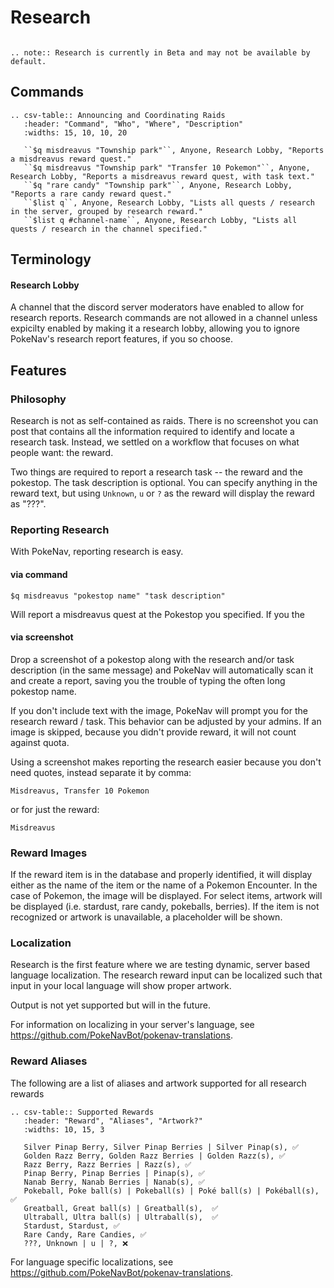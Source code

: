 # Research

```eval_rst

.. note:: Research is currently in Beta and may not be available by default.
```

## Commands

```eval_rst
.. csv-table:: Announcing and Coordinating Raids
   :header: "Command", "Who", "Where", "Description"
   :widths: 15, 10, 10, 20

   ``$q misdreavus "Township park"``, Anyone, Research Lobby, "Reports a misdreavus reward quest."
   ``$q misdreavus "Township park" "Transfer 10 Pokemon"``, Anyone, Research Lobby, "Reports a misdreavus reward quest, with task text."
   ``$q "rare candy" "Township park"``, Anyone, Research Lobby, "Reports a rare candy reward quest."
   ``$list q``, Anyone, Research Lobby, "Lists all quests / research in the server, grouped by research reward."
   ``$list q #channel-name``, Anyone, Research Lobby, "Lists all quests / research in the channel specified."

```

## Terminology

#### Research Lobby

A channel that the discord server moderators have enabled to allow for research reports. Research commands are not allowed in a channel unless expicilty enabled by making it a research lobby, allowing you to ignore PokeNav's research report features, if you so choose.


## Features

### Philosophy

Research is not as self-contained as raids. There is no screenshot you can post that contains all the information required to identify and locate a research task. Instead, we settled on a workflow that focuses on what people want: the reward.

Two things are required to report a research task -- the reward and the pokestop. The task description is optional. You can specify anything in the reward text, but using  `Unknown`, `u` or `?` as the reward will display the reward as "???".

### Reporting Research

With PokeNav, reporting research is easy.

#### via command

`$q misdreavus "pokestop name" "task description"`

Will report a misdreavus quest at the Pokestop you specified. If you the

#### via screenshot

Drop a screenshot of a pokestop along with the research and/or task description (in the same message) and PokeNav will automatically scan it and create a report, saving you the trouble of typing the often long pokestop name.

If you don't include text with the image, PokeNav will prompt you for the research reward / task. This behavior can be adjusted by your admins. If an image is skipped, because you didn't provide reward, it will not count against quota.

Using a screenshot makes reporting the research easier because you don't need quotes, instead separate it by comma:

`Misdreavus, Transfer 10 Pokemon`

or for just the reward:

`Misdreavus`

### Reward Images

If the reward item is in the database and properly identified, it will display either as the name of the item or the name of a Pokemon Encounter. In the case of Pokemon, the image will be displayed. For select items, artwork will be displayed (i.e. stardust, rare candy, pokeballs, berries). If the item is not recognized or artwork is unavailable, a placeholder will be shown.

### Localization

Research is the first feature where we are testing dynamic, server based language localization. The research reward input can be localized such that input in your local language will show proper artwork.

Output is not yet supported but will in the future.

For information on localizing in your server's language, see <https://github.com/PokeNavBot/pokenav-translations>.

### Reward Aliases

The following are a list of aliases and artwork supported for all research rewards 

```eval_rst
.. csv-table:: Supported Rewards
   :header: "Reward", "Aliases", "Artwork?"
   :widths: 10, 15, 3

   Silver Pinap Berry, Silver Pinap Berries | Silver Pinap(s), ✅
   Golden Razz Berry, Golden Razz Berries | Golden Razz(s), ✅
   Razz Berry, Razz Berries | Razz(s), ✅
   Pinap Berry, Pinap Berries | Pinap(s), ✅
   Nanab Berry, Nanab Berries | Nanab(s), ✅
   Pokeball, Poke ball(s) | Pokeball(s) | Poké ball(s) | Pokéball(s),  ✅
   Greatball, Great ball(s) | Greatball(s),  ✅
   Ultraball, Ultra ball(s) | Ultraball(s),  ✅
   Stardust, Stardust, ✅
   Rare Candy, Rare Candies, ✅
   ???, Unknown | u | ?, ❌

```

For language specific localizations, see <https://github.com/PokeNavBot/pokenav-translations>.
